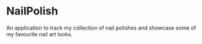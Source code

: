 # NailPolish
An application to track my collection of nail polishes and showcase some of my favourite nail art looks.
